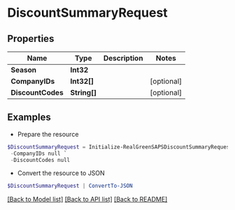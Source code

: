 # DiscountSummaryRequest
## Properties

Name | Type | Description | Notes
------------ | ------------- | ------------- | -------------
**Season** | **Int32** |  | 
**CompanyIDs** | **Int32[]** |  | [optional] 
**DiscountCodes** | **String[]** |  | [optional] 

## Examples

- Prepare the resource
```powershell
$DiscountSummaryRequest = Initialize-RealGreenSAPSDiscountSummaryRequest  -Season null `
 -CompanyIDs null `
 -DiscountCodes null
```

- Convert the resource to JSON
```powershell
$DiscountSummaryRequest | ConvertTo-JSON
```

[[Back to Model list]](../README.md#documentation-for-models) [[Back to API list]](../README.md#documentation-for-api-endpoints) [[Back to README]](../README.md)

